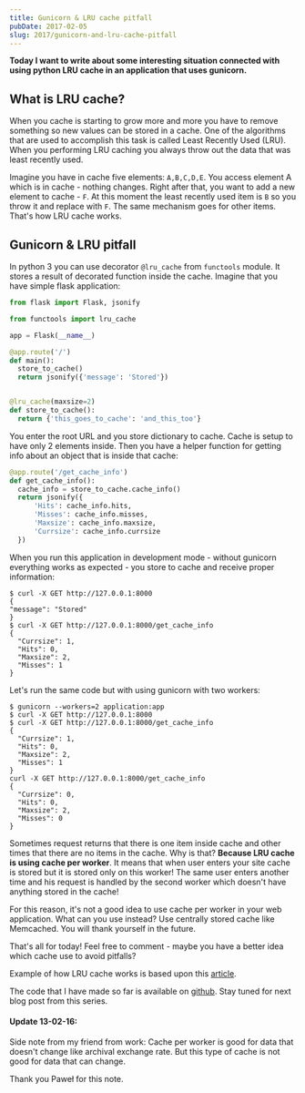 ```yaml
---
title: Gunicorn & LRU cache pitfall
pubDate: 2017-02-05
slug: 2017/gunicorn-and-lru-cache-pitfall
---
```


**Today I want to write about some interesting situation connected with
using python LRU cache in an application that uses gunicorn.**

## What is LRU cache?

When you cache is starting to grow more and more you have to remove
something so new values can be stored in a cache. One of the algorithms
that are used to accomplish this task is called Least Recently Used
(LRU). When you performing LRU caching you always throw out the data
that was least recently used.

Imagine you have in cache five elements: `A,B,C,D,E`. You access element
A which is in cache - nothing changes. Right after that, you want to add
a new element to cache - `F`. At this moment the least recently used
item is `B` so you throw it and replace with `F`. The same mechanism
goes for other items. That's how LRU cache works.

## Gunicorn & LRU pitfall

In python 3 you can use decorator `@lru_cache` from `functools` module.
It stores a result of decorated function inside the cache. Imagine that
you have simple flask application:

```python
from flask import Flask, jsonify

from functools import lru_cache

app = Flask(__name__)

@app.route('/')
def main():
  store_to_cache()
  return jsonify({'message': 'Stored'})


@lru_cache(maxsize=2)
def store_to_cache():
  return {'this_goes_to_cache': 'and_this_too'}
```

You enter the root URL and you store dictionary to cache. Cache is setup
to have only 2 elements inside. Then you have a helper function for
getting info about an object that is inside that cache:

```python
@app.route('/get_cache_info')
def get_cache_info():
  cache_info = store_to_cache.cache_info()
  return jsonify({
      'Hits': cache_info.hits,
      'Misses': cache_info.misses,
      'Maxsize': cache_info.maxsize,
      'Currsize': cache_info.currsize
  })
```

When you run this application in development mode - without gunicorn
everything works as expected - you store to cache and receive proper
information:

```shell
$ curl -X GET http://127.0.0.1:8000
{
"message": "Stored"
}
$ curl -X GET http://127.0.0.1:8000/get_cache_info
{
  "Currsize": 1,
  "Hits": 0,
  "Maxsize": 2,
  "Misses": 1
}
```

Let's run the same code but with using gunicorn with two workers:

```shell
$ gunicorn --workers=2 application:app
$ curl -X GET http://127.0.0.1:8000
$ curl -X GET http://127.0.0.1:8000/get_cache_info
{
  "Currsize": 1,
  "Hits": 0,
  "Maxsize": 2,
  "Misses": 1
}
curl -X GET http://127.0.0.1:8000/get_cache_info
{
  "Currsize": 0,
  "Hits": 0,
  "Maxsize": 2,
  "Misses": 0
}
```

Sometimes request returns that there is one item inside cache and other
times that there are no items in the cache. Why is that? **Because LRU
cache is using cache per worker**. It means that when user enters your
site cache is stored but it is stored only on this worker! The same user
enters another time and his request is handled by the second worker
which doesn't have anything stored in the cache!

For this reason, it's not a good idea to use cache per worker in your
web application. What can you use instead? Use centrally stored cache
like Memcached. You will thank yourself in the future.

That's all for today! Feel free to comment - maybe you have a better
idea which cache use to avoid pitfalls?

Example of how LRU cache works is based upon this
[article](http://mcicpc.cs.atu.edu/archives/2012/mcpc2012/lru/lru.html).

The code that I have made so far is available on
[github](https://github.com/krzysztofzuraw/personal-blog-projects/tree/master/lru_cache).
Stay tuned for next blog post from this series.

#### Update 13-02-16:

Side note from my friend from work: Cache per worker is good for data
that doesn't change like archival exchange rate. But this type of cache
is not good for data that can change.

Thank you Paweł for this note.
